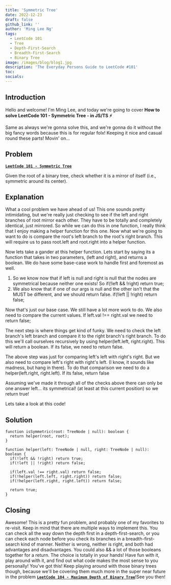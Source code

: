 ```yaml
---
title: 'Symmetric Tree'
date: 2022-12-23
draft: false
github_link: ''
author: 'Ming Lee Ng'
tags:
  - LeetCode 101
  - Tree
  - Depth-First-Search
  - Breadth-First-Search
  - Binary Tree
image: /images/blog/blog1.jpg
description: 'The Everyday Persons Guide to LeetCode #101'
toc:
socials:
---
```


## Introduction

Hello and welcome! I'm Ming Lee, and today we're going to cover **How to solve LeetCode 101 - Symmetric Tree - in JS/TS :zap:**

Same as always we're gonna solve this, and we're gonna do it without the big fancy words because this is for regular folx! Keeping it nice and casual
round these parts! Movin' on...

## Problem

<b><a href='https://leetcode.com/problems/symmetric-tree'>`LeetCode 101 - Symmetric Tree`</a></b>

Given the root of a binary tree, check whether it is a mirror of itself (i.e., symmetric around its center).

## Explanation

What a cool problem we have ahead of us! This one sounds pretty intimidating, but we're really just checking to see if the left and right branches of
root mirror each other. They have to be totally and completely identical, just mirrored. So while we can do this in one function, I really think that
I enjoy making a helper function for this one. Now what we're going to want to do is compare the root's left branch to the root's right branch. This
will require us to pass root.left and root.right into a helper function.

Now lets take a gander at this helper function. Lets start by saying its a function that takes in two parameters, (left and right), and returns a
boolean. We do have some base-case work to handle first and foremost as well.

1. So we know now that if left is null and right is null that the nodes are symmetrical because neither one exists! So if(!left && !right) return
   true;
2. We also know that if one of our args is null and the other isn't that the MUST be different, and we should return false. if(!left || !right) return
   false;

Now that's just our base case. We still have a lot more work to do. We also need to compare the current values. If left.val !== right.val we need to
return false;

The next step is where things get kind of funky. We need to check the left branch's left branch and compare it to the right branch's right branch. To
do this we'll call ourselves recursively by using helper(left.left, right.right). This will return a boolean. If its false, we need to return false.

The above step was just for comparing left's left with right's right. But we also need to compare left's right with right's left. (I know, it sounds
like madness, but hang in there). To do that comparison we need to do a helper(left.right, right.left). If its false, return false

Assuming we've made it through all of the checks above there can only be one answer left... its symmetrical! (at least at this current position) so we
return true!

Lets take a look at this code!

## Solution

```
function isSymmetric(root: TreeNode | null): boolean {
  return helper(root, root);
}

function helper(left: TreeNode | null, right: TreeNode | null): boolean {
  if(!left && !right) return true;
  if(!left || !right) return false;

  if(left.val !== right.val) return false;
  if(!helper(left.left, right.right)) return false;
  if(!helper(left.right, right.left)) return false;

  return true;
}
```

## Closing

Awesome! This is a pretty fun problem, and probably one of my favorites to re-visit. Keep in mind that there are multiple ways to implement this. You
can check all the way down the depth first in a depth-first-search, or you can check each node before you check its branches in a breadth-first-search
kind of manner. Neither is wrong, neither is right, and both had advantages and disadvantages. You could also && a lot of those booleans together for
a return. The choice is totally in your hands! Have fun with it, play around with it, and find out what code makes the most sense to you personally!
You've got this! Keep playing around with those binary trees though, because we'll be covering them much more in the super near future in the problem
<a href='../maximumdepthofbinarytree/'>**`LeetCode 104 - Maximum Depth of Binary Tree`**</a>!See you then!
